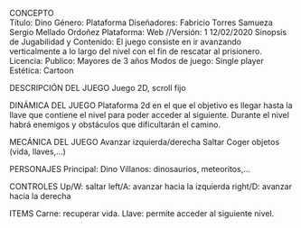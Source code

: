 
CONCEPTO    
    Título: Dino
    Género: Plataforma
    Diseñadores:
        Fabricio Torres Samueza
        Sergio Mellado Ordoñez
    Plataforma: Web
    //Versión: 1 12/02/2020
    Sinopsis de Jugabilidad y Contenido: 
        El juego consiste en ir avanzando verticalmente a lo largo del nivel con el fin de rescatar al prisionero.
    Licencia:
    Publico: Mayores de 3 años
    Modos de juego: Single player
    Estética: Cartoon

DESCRIPCIÓN DEL JUEGO
Juego 2D, scroll fijo

DINÁMICA DEL JUEGO
Plataforma 2d en el que el objetivo es llegar hasta la llave que contiene el nivel para poder acceder al siguiente. Durante el nivel habrá enemigos y obstáculos que dificultarán el camino.

MECÁNICA DEL JUEGO
Avanzar izquierda/derecha
Saltar
Coger objetos (vida, llaves,...)

PERSONAJES
Principal: Dino
Villanos: dinosaurios, meteoritos,...

CONTROLES
Up/W: saltar
left/A: avanzar hacia la izquierda
right/D: avanzar hacia la derecha

ITEMS
Carne: recuperar vida.
Llave: permite acceder al siguiente nivel.

